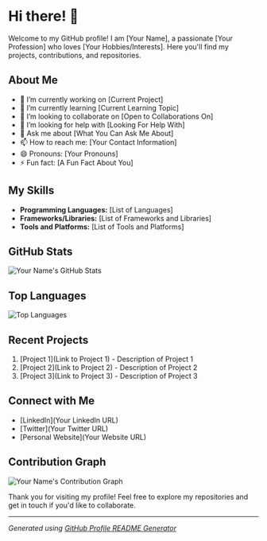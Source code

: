 # Hi there! 👋

Welcome to my GitHub profile! I am [Your Name], a passionate [Your Profession] who loves [Your Hobbies/Interests]. Here you'll find my projects, contributions, and repositories. 

## About Me

- 🔭 I’m currently working on [Current Project]
- 🌱 I’m currently learning [Current Learning Topic]
- 👯 I’m looking to collaborate on [Open to Collaborations On]
- 🤔 I’m looking for help with [Looking For Help With]
- 💬 Ask me about [What You Can Ask Me About]
- 📫 How to reach me: [Your Contact Information]
- 😄 Pronouns: [Your Pronouns]
- ⚡ Fun fact: [A Fun Fact About You]

## My Skills

- **Programming Languages:** [List of Languages]
- **Frameworks/Libraries:** [List of Frameworks and Libraries]
- **Tools and Platforms:** [List of Tools and Platforms]

## GitHub Stats

![Your Name's GitHub Stats](https://github-readme-stats.vercel.app/api?username=YourUsername&show_icons=true&theme=radical)

## Top Languages

![Top Languages](https://github-readme-stats.vercel.app/api/top-langs/?username=YourUsername&layout=compact&theme=radical)

## Recent Projects

1. [Project 1](Link to Project 1) - Description of Project 1
2. [Project 2](Link to Project 2) - Description of Project 2
3. [Project 3](Link to Project 3) - Description of Project 3

## Connect with Me

- [LinkedIn](Your LinkedIn URL)
- [Twitter](Your Twitter URL)
- [Personal Website](Your Website URL)

## Contribution Graph

![Your Name's Contribution Graph](https://activity-graph.herokuapp.com/graph?username=YourUsername&theme=github)

Thank you for visiting my profile! Feel free to explore my repositories and get in touch if you'd like to collaborate.

---

*Generated using [GitHub Profile README Generator](https://github.com/rahuldkjain/github-profile-readme-generator)*
